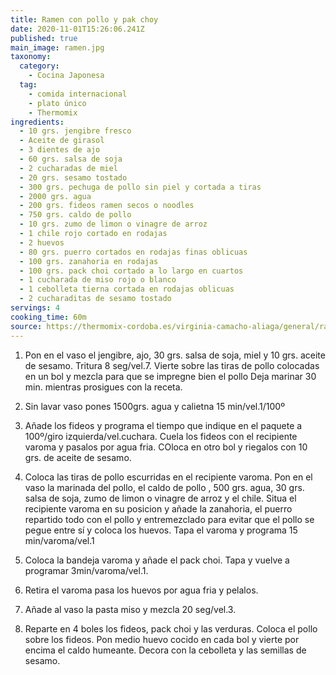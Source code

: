 ```yaml
---
title: Ramen con pollo y pak choy
date: 2020-11-01T15:26:06.241Z
published: true
main_image: ramen.jpg
taxonomy:
  category:
    - Cocina Japonesa
  tag:
    - comida internacional
    - plato único
    - Thermomix
ingredients:
  - 10 grs. jengibre fresco
  - Aceite de girasol
  - 3 dientes de ajo
  - 60 grs. salsa de soja
  - 2 cucharadas de miel
  - 20 grs. sesamo tostado
  - 300 grs. pechuga de pollo sin piel y cortada a tiras
  - 2000 grs. agua
  - 200 grs. fideos ramen secos o noodles
  - 750 grs. caldo de pollo
  - 10 grs. zumo de limon o vinagre de arroz
  - 1 chile rojo cortado en rodajas
  - 2 huevos
  - 80 grs. puerro cortados en rodajas finas oblicuas
  - 100 grs. zanahoria en rodajas
  - 100 grs. pack choi cortado a lo largo en cuartos
  - 1 cucharada de miso rojo o blanco
  - 1 cebolleta tierna cortada en rodajas oblicuas
  - 2 cucharaditas de sesamo tostado
servings: 4
cooking_time: 60m
source: https://thermomix-cordoba.es/virginia-camacho-aliaga/general/ramen-con-thermomix/
---
```


1. Pon en el vaso el jengibre, ajo, 30 grs. salsa de soja, miel y 10 grs. aceite de sesamo. Tritura 8 seg/vel.7. Vierte sobre las tiras de pollo colocadas en un bol y mezcla para que se impregne bien el pollo Deja marinar 30 min. mientras prosigues con la receta.

2. Sin lavar vaso pones 1500grs. agua y calietna 15 min/vel.1/100º

3. Añade los fideos y programa el tiempo que indique en el paquete a 100º/giro izquierda/vel.cuchara. Cuela los fideos con el recipiente varoma y pasalos por agua fria. COloca en otro bol y riegalos con 10 grs. de aceite de sesamo.

4. Coloca las tiras de pollo escurridas en el recipiente varoma. Pon en el vaso la marinada del pollo, el caldo de pollo , 500 grs. agua, 30 grs. salsa de soja, zumo de limon o vinagre de arroz y el chile. Situa el recipiente varoma en su posicion y añade la zanahoria, el puerro repartido todo con el pollo y entremezclado para evitar que el pollo se pegue entre sí y coloca los huevos. Tapa el varoma y programa 15 min/varoma/vel.1

5. Coloca la bandeja varoma y añade el pack choi. Tapa y vuelve a programar 3min/varoma/vel.1.

6. Retira el varoma pasa los huevos por agua fria y pelalos.

7. Añade al vaso la pasta miso y mezcla 20 seg/vel.3.

8. Reparte en 4 boles los fideos, pack choi y las verduras. Coloca el pollo sobre los fideos. Pon medio huevo cocido en cada bol y vierte por encima el caldo humeante. Decora con la cebolleta y las semillas de sesamo.
